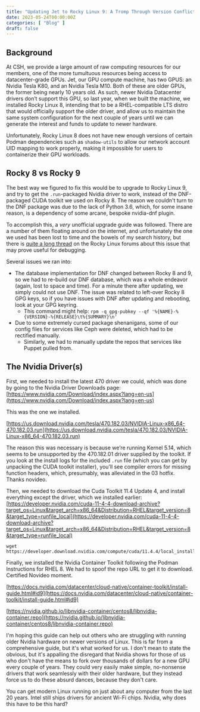 ```yaml
---
title: "Updating Jet to Rocky Linux 9: A Tromp Through Version Conflicts and Dependency Hell"
date: 2023-05-24T00:00:00Z
categories: [ "Blog" ]
draft: false
---
```


## Background

At CSH, we provide a large amount of raw computing resources for our members, one of the more tumultuous resources being access to datacenter-grade GPUs. Jet, our GPU compute machine, has two GPUS: an Nvidia Tesla K80, and an Nvidia Tesla M10. Both of these are older GPUs, the former being nearly 10 years old. As such, newer Nvidia Datacenter drivers don’t support this GPU, so last year, when we built the machine, we installed Rocky Linux 8, intending that to be a RHEL-compatible LTS distro that would officially support the older driver, and allow us to maintain the same system configuration for the next couple of years until we can generate the interest and funds to update to newer hardware.

Unfortunately, Rocky Linux 8 does not have new enough versions of certain Podman dependencies such as `shadow-utils` to allow our network account UID mapping to work properly, making it impossible for users to containerize their GPU workloads.


## Rocky 8 vs Rocky 9

The best way we figured to fix this would be to upgrade to Rocky Linux 9, and try to get the `.run`-packaged Nvidia driver to work, instead of the DNF-packaged CUDA toolkit we used on Rocky 8. The reason we couldn't turn to the DNF package was due to the lack of Python 3.6, which, for some insane reason, is a dependency of some arcane, bespoke nvidia-dnf plugin.

To accomplish this, a _very_ unofficial upgrade guide was followed. There are a number of them floating around on the internet, and unfortunately the one we used has been lost to time and the bowels of my search history, but there is [quite a long thread](https://forums.rockylinux.org/t/rocky-linux-8-upgrade-to-rocky-linux-9/6629) on the Rocky Linux forums about this issue that may prove useful for debugging.

Several issues we ran into:

* The database implementation for DNF changed between Rocky 8 and 9, so we had to re-build our DNF database, which was a whole endeavor (again, lost to space and time). For a minute there after updating, we simply could not use DNF. The issue was related to left-over Rocky 8 GPG keys, so if you have issues with DNF after updating and rebooting, look at your GPG keyring.
    * This command might help: `rpm -q gpg-pubkey --qf '%{NAME}-%{VERSION}-%{RELEASE}\t%{SUMMARY}\n'`
* Due to some extremely cursed package shenanigans, some of our config files for services like Ceph were deleted, which had to be rectified manually.
    * Similarly, we had to manually update the repos that services like Puppet pulled from.


## The Nvidia Driver(s)

First, we needed to install the latest 470 driver we could, which was done by going to the Nvidia Driver Downloads page: [https://www.nvidia.com/Download/index.aspx?lang=en-us](https://www.nvidia.com/Download/index.aspx?lang=en-us)

This was the one we installed.

[https://us.download.nvidia.com/tesla/470.182.03/NVIDIA-Linux-x86_64-470.182.03.run](https://us.download.nvidia.com/tesla/470.182.03/NVIDIA-Linux-x86_64-470.182.03.run)

The reason this was necessary is because we’re running Kernel 5.14, which seems to be unsupported by the 470.182.01 driver supplied by the toolkit. If you look at the install logs for the included `.run` file (which you can get by unpacking the CUDA toolkit installer), you’ll see compiler errors for missing function headers, which, presumably, was alleviated in the 03 hotfix. Thanks novideo.

Then, we needed to download the Cuda Toolkit 11.4 Update 4, and install everything except the driver, which we installed earlier: [https://developer.nvidia.com/cuda-11-4-4-download-archive?target_os=Linux&target_arch=x86_64&Distribution=RHEL&target_version=8&target_type=runfile_local](https://developer.nvidia.com/cuda-11-4-4-download-archive?target_os=Linux&target_arch=x86_64&Distribution=RHEL&target_version=8&target_type=runfile_local)


```
wget https://developer.download.nvidia.com/compute/cuda/11.4.4/local_installers/cuda_11.4.4_470.82.01_linux.run
```

Finally, we installed the Nvidia Container Toolkit following the Podman Instructions for RHEL 8. We had to spoof the repo URL to get it to download. Certified Novideo moment.

[https://docs.nvidia.com/datacenter/cloud-native/container-toolkit/install-guide.html#id9](https://docs.nvidia.com/datacenter/cloud-native/container-toolkit/install-guide.html#id9)

[https://nvidia.github.io/libnvidia-container/centos8/libnvidia-container.repo](https://nvidia.github.io/libnvidia-container/centos8/libnvidia-container.repo)

I'm hoping this guide can help out others who are struggling with running older Nvidia hardware on newer versions of Linux. This is far from a comprehensive guide, but it's what worked for us. I don't mean to state the obvious, but it's appalling the disregard that Nvidia shows for those of us who don't have the means to fork over thousands of dollars for a new GPU every couple of years. They could very easily make simple, no-nonsense drivers that work seamlessly with their older hardware, but they instead force us to do these absurd dances, because they don't care. 

You can get modern Linux running on just about any computer from the last 20 years. Intel still ships drivers for ancient Wi-Fi chips. Nvidia, why does this have to be this hard?
